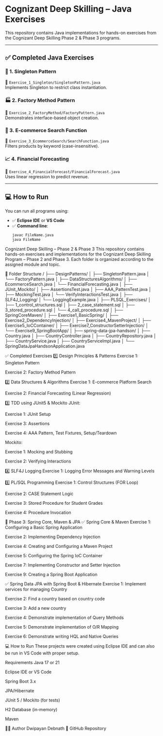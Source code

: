 # Cognizant Deep Skilling – Java Exercises

This repository contains Java implementations for hands-on exercises from the Cognizant Deep Skilling Phase 2 & Phase 3 programs.

---

## ✅ Completed Java Exercises

### 🧩 1. Singleton Pattern  
📁 `Exercise_1_Singleton/SingletonPattern.java`  
Implements Singleton to restrict class instantiation.

### 🏭 2. Factory Method Pattern  
📁 `Exercise_2_FactoryMethod/FactoryPattern.java`  
Demonstrates interface-based object creation.

### 🛒 3. E-commerce Search Function  
📁 `Exercise_3_EcommerceSearch/SearchFunction.java`  
Filters products by keyword (case-insensitive).

### 📈 4. Financial Forecasting  
📁 `Exercise_4_FinancialForecast/FinancialForecast.java`  
Uses linear regression to predict revenue.

---

## 💻 How to Run

You can run all programs using:
- ✅ **Eclipse IDE** or **VS Code**
- ✅ **Command line**:
  ```bash
  javac FileName.java
  java FileName
Cognizant Deep Skilling – Phase 2 & Phase 3
This repository contains hands-on exercises and implementations for the Cognizant Deep Skilling Program – Phase 2 and Phase 3.
Each folder is organized according to the assigned module and topic.

📁 Folder Structure
/
├── DesignPatterns/
│ ├── SingletonPattern.java
│ └── FactoryPattern.java
│
├── DataStructuresAlgorithms/
│ ├── EcommerceSearch.java
│ └── FinancialForecasting.java
│
├── JUnit_Mockito/
│ ├── AssertionsTest.java
│ ├── AAA_PatternTest.java
│ ├── MockingTest.java
│ └── VerifyInteractionsTest.java
│
├── SLF4J_Logging/
│ └── LoggingExample.java
│
├── PLSQL_Exercises/
│ ├── 1_control_structures.sql
│ ├── 2_case_statement.sql
│ ├── 3_stored_procedure.sql
│ └── 4_call_procedure.sql
│
├── SpringCoreMaven/
│ ├── Exercise1_BasicSpring/
│ ├── Exercise2_DependencyInjection/
│ ├── Exercise4_MavenProject/
│ ├── Exercise5_IoCContainer/
│ ├── Exercise7_ConstructorSetterInjection/
│ └── Exercise9_SpringBootApp/
│
├── spring-data-jpa-handson/
│ ├── Country.java
│ ├── CountryController.java
│ ├── CountryRepository.java
│ ├── CountryService.java
│ ├── CountryServiceImpl.java
│ └── SpringDataJpaHandsonApplication.java

✅ Completed Exercises
1️⃣ Design Principles & Patterns
Exercise 1: Singleton Pattern

Exercise 2: Factory Method Pattern

2️⃣ Data Structures & Algorithms
Exercise 1: E-commerce Platform Search

Exercise 2: Financial Forecasting (Linear Regression)

3️⃣ TDD using JUnit5 & Mockito
JUnit:

Exercise 1: JUnit Setup

Exercise 3: Assertions

Exercise 4: AAA Pattern, Test Fixtures, Setup/Teardown

Mockito:

Exercise 1: Mocking and Stubbing

Exercise 2: Verifying Interactions

4️⃣ SLF4J Logging
Exercise 1: Logging Error Messages and Warning Levels

5️⃣ PL/SQL Programming
Exercise 1: Control Structures (FOR Loop)

Exercise 2: CASE Statement Logic

Exercise 3: Stored Procedure for Student Grades

Exercise 4: Procedure Invocation

🚀 Phase 3: Spring Core, Maven & JPA
✅ Spring Core & Maven
Exercise 1: Configuring a Basic Spring Application

Exercise 2: Implementing Dependency Injection

Exercise 4: Creating and Configuring a Maven Project

Exercise 5: Configuring the Spring IoC Container

Exercise 7: Implementing Constructor and Setter Injection

Exercise 9: Creating a Spring Boot Application

✅ Spring Data JPA with Spring Boot & Hibernate
Exercise 1: Implement services for managing Country

Exercise 2: Find a country based on country code

Exercise 3: Add a new country

Exercise 4: Demonstrate implementation of Query Methods

Exercise 5: Demonstrate implementation of O/R Mapping

Exercise 6: Demonstrate writing HQL and Native Queries

💻 How to Run
These projects were created using Eclipse IDE and can also be run in VS Code with proper setup.

Requirements
Java 17 or 21

Eclipse IDE or VS Code

Spring Boot 3.x

JPA/Hibernate

JUnit 5 / Mockito (for tests)

H2 Database (in-memory)

Maven

🧑‍💻 Author
Dwipayan Debnath
🔗 GitHub Repository
